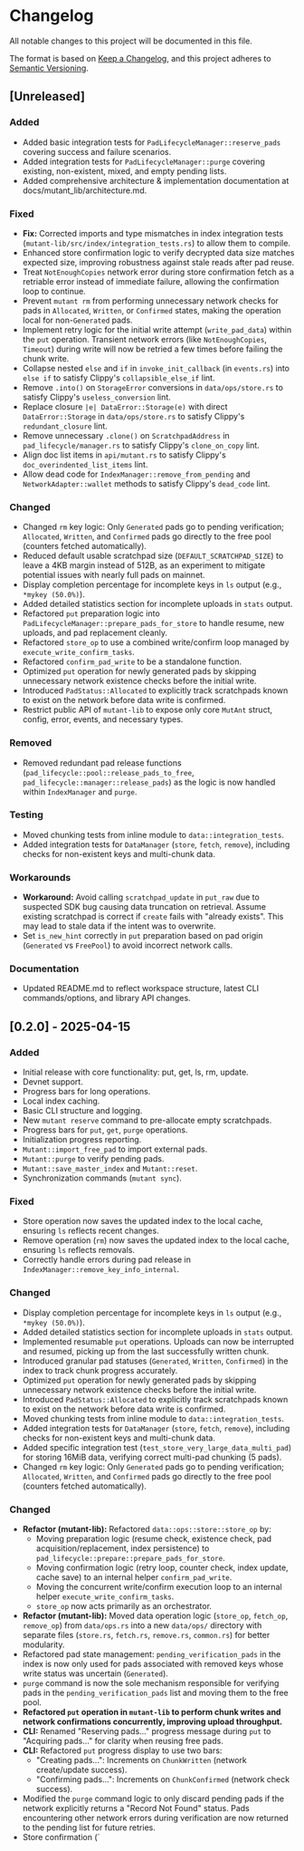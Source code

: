 # Changelog

All notable changes to this project will be documented in this file.

The format is based on [Keep a Changelog](https://keepachangelog.com/en/1.0.0/),
and this project adheres to [Semantic Versioning](https://semver.org/spec/v2.0.0.html).

## [Unreleased]

### Added
- Added basic integration tests for `PadLifecycleManager::reserve_pads` covering success and failure scenarios.
- Added integration tests for `PadLifecycleManager::purge` covering existing, non-existent, mixed, and empty pending lists.
- Added comprehensive architecture & implementation documentation at docs/mutant_lib/architecture.md.

### Fixed
- **Fix:** Corrected imports and type mismatches in index integration tests (`mutant-lib/src/index/integration_tests.rs`) to allow them to compile.
- Enhanced store confirmation logic to verify decrypted data size matches expected size, improving robustness against stale reads after pad reuse.
- Treat `NotEnoughCopies` network error during store confirmation fetch as a retriable error instead of immediate failure, allowing the confirmation loop to continue.
- Prevent `mutant rm` from performing unnecessary network checks for pads in `Allocated`, `Written`, or `Confirmed` states, making the operation local for non-`Generated` pads.
- Implement retry logic for the initial write attempt (`write_pad_data`) within the `put` operation. Transient network errors (like `NotEnoughCopies`, `Timeout`) during write will now be retried a few times before failing the chunk write.
- Collapse nested `else` and `if` in `invoke_init_callback` (in `events.rs`) into `else if` to satisfy Clippy's `collapsible_else_if` lint.
- Remove `.into()` on `StorageError` conversions in `data/ops/store.rs` to satisfy Clippy's `useless_conversion` lint.
- Replace closure `|e| DataError::Storage(e)` with direct `DataError::Storage` in `data/ops/store.rs` to satisfy Clippy's `redundant_closure` lint.
- Remove unnecessary `.clone()` on `ScratchpadAddress` in `pad_lifecycle/manager.rs` to satisfy Clippy's `clone_on_copy` lint.
- Align doc list items in `api/mutant.rs` to satisfy Clippy's `doc_overindented_list_items` lint.
- Allow dead code for `IndexManager::remove_from_pending` and `NetworkAdapter::wallet` methods to satisfy Clippy's `dead_code` lint.

### Changed
- Changed `rm` key logic: Only `Generated` pads go to pending verification; `Allocated`, `Written`, and `Confirmed` pads go directly to the free pool (counters fetched automatically).
- Reduced default usable scratchpad size (`DEFAULT_SCRATCHPAD_SIZE`) to leave a 4KB margin instead of 512B, as an experiment to mitigate potential issues with nearly full pads on mainnet.
- Display completion percentage for incomplete keys in `ls` output (e.g., `*mykey (50.0%)`).
- Added detailed statistics section for incomplete uploads in `stats` output.
- Refactored `put` preparation logic into `PadLifecycleManager::prepare_pads_for_store` to handle resume, new uploads, and pad replacement cleanly.
- Refactored `store_op` to use a combined write/confirm loop managed by `execute_write_confirm_tasks`.
- Refactored `confirm_pad_write` to be a standalone function.
- Optimized `put` operation for newly generated pads by skipping unnecessary network existence checks before the initial write.
- Introduced `PadStatus::Allocated` to explicitly track scratchpads known to exist on the network before data write is confirmed.
- Restrict public API of `mutant-lib` to expose only core `MutAnt` struct, config, error, events, and necessary types.

### Removed
- Removed redundant pad release functions (`pad_lifecycle::pool::release_pads_to_free`, `pad_lifecycle::manager::release_pads`) as the logic is now handled within `IndexManager` and `purge`.

### Testing
- Moved chunking tests from inline module to `data::integration_tests`.
- Added integration tests for `DataManager` (`store`, `fetch`, `remove`), including checks for non-existent keys and multi-chunk data.

### Workarounds
- **Workaround:** Avoid calling `scratchpad_update` in `put_raw` due to suspected SDK bug causing data truncation on retrieval. Assume existing scratchpad is correct if `create` fails with "already exists". This may lead to stale data if the intent was to overwrite.
- Set `is_new_hint` correctly in `put` preparation based on pad origin (`Generated` vs `FreePool`) to avoid incorrect network calls.

### Documentation
- Updated README.md to reflect workspace structure, latest CLI commands/options, and library API changes.

## [0.2.0] - 2025-04-15

### Added
- Initial release with core functionality: put, get, ls, rm, update.
- Devnet support.
- Progress bars for long operations.
- Local index caching.
- Basic CLI structure and logging.
- New `mutant reserve` command to pre-allocate empty scratchpads.
- Progress bars for `put`, `get`, `purge` operations.
- Initialization progress reporting.
- `Mutant::import_free_pad` to import external pads.
- `Mutant::purge` to verify pending pads.
- `Mutant::save_master_index` and `Mutant::reset`.
- Synchronization commands (`mutant sync`).

### Fixed
- Store operation now saves the updated index to the local cache, ensuring `ls` reflects recent changes.
- Remove operation (`rm`) now saves the updated index to the local cache, ensuring `ls` reflects removals.
- Correctly handle errors during pad release in `IndexManager::remove_key_info_internal`.

### Changed
- Display completion percentage for incomplete keys in `ls` output (e.g., `*mykey (50.0%)`).
- Added detailed statistics section for incomplete uploads in `stats` output.
- Implemented resumable `put` operations. Uploads can now be interrupted and resumed, picking up from the last successfully written chunk.
- Introduced granular pad statuses (`Generated`, `Written`, `Confirmed`) in the index to track chunk progress accurately.
- Optimized `put` operation for newly generated pads by skipping unnecessary network existence checks before the initial write.
- Introduced `PadStatus::Allocated` to explicitly track scratchpads known to exist on the network before data write is confirmed.
- Moved chunking tests from inline module to `data::integration_tests`.
- Added integration tests for `DataManager` (`store`, `fetch`, `remove`), including checks for non-existent keys and multi-chunk data.
- Added specific integration test (`test_store_very_large_data_multi_pad`) for storing 16MiB data, verifying correct multi-pad chunking (5 pads).
- Changed `rm` key logic: Only `Generated` pads go to pending verification; `Allocated`, `Written`, and `Confirmed` pads go directly to the free pool (counters fetched automatically).

### Changed
- **Refactor (mutant-lib):** Refactored `data::ops::store::store_op` by:
    - Moving preparation logic (resume check, existence check, pad acquisition/replacement, index persistence) to `pad_lifecycle::prepare::prepare_pads_for_store`.
    - Moving confirmation logic (retry loop, counter check, index update, cache save) to an internal helper `confirm_pad_write`.
    - Moving the concurrent write/confirm execution loop to an internal helper `execute_write_confirm_tasks`.
    - `store_op` now acts primarily as an orchestrator.
- **Refactor (mutant-lib):** Moved data operation logic (`store_op`, `fetch_op`, `remove_op`) from `data/ops.rs` into a new `data/ops/` directory with separate files (`store.rs`, `fetch.rs`, `remove.rs`, `common.rs`) for better modularity.
- Refactored pad state management: `pending_verification_pads` in the index is now only used for pads associated with removed keys whose write status was uncertain (`Generated`).
- `purge` command is now the sole mechanism responsible for verifying pads in the `pending_verification_pads` list and moving them to the free pool.
- **Refactored `put` operation in `mutant-lib` to perform chunk writes and network confirmations concurrently, improving upload throughput.**
- **CLI:** Renamed "Reserving pads..." progress message during `put` to "Acquiring pads..." for clarity when reusing free pads.
- **CLI:** Refactored `put` progress display to use two bars:
  - "Creating pads...": Increments on `ChunkWritten` (network create/update success).
  - "Confirming pads...": Increments on `ChunkConfirmed` (network check success).
- Modified the `purge` command logic to only discard pending pads if the network explicitly returns a "Record Not Found" status. Pads encountering other network errors during verification are now returned to the pending list for future retries.
- Store confirmation (`